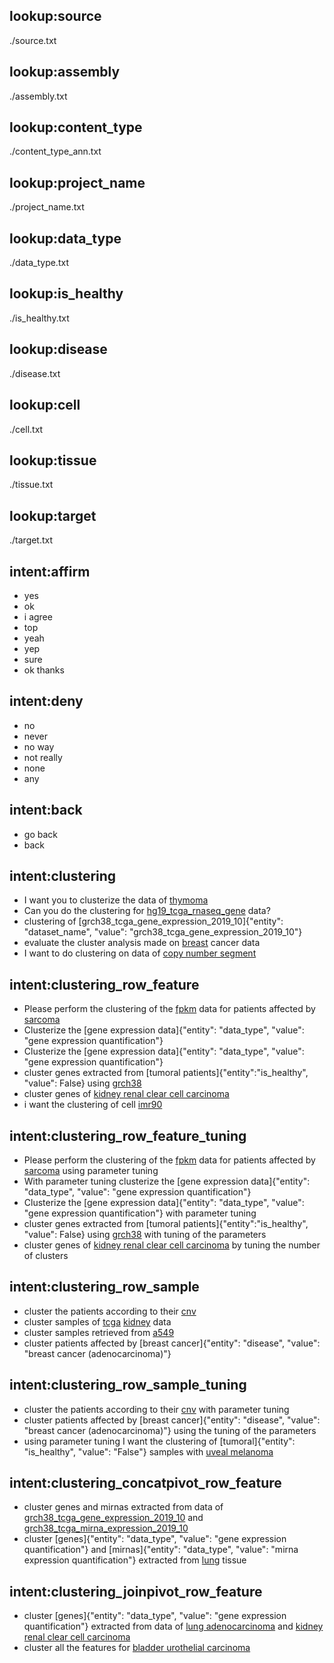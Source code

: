## lookup:source
./source.txt

## lookup:assembly
./assembly.txt

## lookup:content_type
./content_type_ann.txt

## lookup:project_name
./project_name.txt

## lookup:data_type
./data_type.txt

## lookup:is_healthy
./is_healthy.txt

## lookup:disease
./disease.txt

## lookup:cell
./cell.txt

## lookup:tissue
./tissue.txt

## lookup:target
./target.txt


## intent:affirm
 - yes
 - ok
 - i agree
 - top
 - yeah
 - yep
 - sure
 - ok thanks

## intent:deny
 - no
 - never
 - no way
 - not really
 - none
 - any

## intent:back
 - go back
 - back



## intent:clustering
- I want you to clusterize the data of [thymoma](disease)
- Can you do the clustering for [hg19_tcga_rnaseq_gene](dataset_name) data?
- clustering of [grch38_tcga_gene_expression_2019_10]{"entity": "dataset_name", "value": "grch38_tcga_gene_expression_2019_10"}
- evaluate the cluster analysis made on [breast](tissue) cancer data
- I want to do clustering on data of [copy number segment](data_type)

## intent:clustering_row_feature
- Please perform the clustering of the [fpkm](region_value) data for patients affected by [sarcoma](disease)
- Clusterize the [gene expression data]{"entity": "data_type", "value": "gene expression quantification"}
- Clusterize the [gene expression data]{"entity": "data_type", "value": "gene expression quantification"}
- cluster genes extracted from [tumoral patients]{"entity":"is_healthy", "value": False} using [grch38](assembly) 
- cluster genes of [kidney renal clear cell carcinoma](disease)
- i want the clustering of cell [imr90](cell)

## intent:clustering_row_feature_tuning
- Please perform the clustering of the [fpkm](region_value) data for patients affected by [sarcoma](disease) using parameter tuning
- With parameter tuning clusterize the [gene expression data]{"entity": "data_type", "value": "gene expression quantification"}
- Clusterize the [gene expression data]{"entity": "data_type", "value": "gene expression quantification"} with parameter tuning
- cluster genes extracted from [tumoral patients]{"entity":"is_healthy", "value": False} using [grch38](assembly) with tuning of the parameters
- cluster genes of [kidney renal clear cell carcinoma](disease) by tuning the number of clusters

## intent:clustering_row_sample
- cluster the patients according to their [cnv](data_type)
- cluster samples of [tcga](source) [kidney](tissue) data
- cluster samples retrieved from [a549](cell)
- cluster patients affected by [breast cancer]{"entity": "disease", "value": "breast cancer (adenocarcinoma)"}

## intent:clustering_row_sample_tuning
- cluster the patients according to their [cnv](data_type) with parameter tuning
- cluster patients affected by [breast cancer]{"entity": "disease", "value": "breast cancer (adenocarcinoma)"} using the tuning of the parameters
- using parameter tuning I want the clustering of [tumoral]{"entity": "is_healthy", "value": "False"} samples with [uveal melanoma](disease)


## intent:clustering_concatpivot_row_feature
- cluster genes and mirnas extracted from data of [grch38_tcga_gene_expression_2019_10](dataset_name) and [grch38_tcga_mirna_expression_2019_10](dataset_name)
- cluster [genes]{"entity": "data_type", "value": "gene expression quantification"} and [mirnas]{"entity": "data_type", "value": "mirna expression quantification"} extracted from [lung](tissue) tissue


## intent:clustering_joinpivot_row_feature
- cluster [genes]{"entity": "data_type", "value": "gene expression quantification"} extracted from data of [lung adenocarcinoma](disease) and [kidney renal clear cell carcinoma](disease)
- cluster all the features for [bladder urothelial carcinoma](disease)
